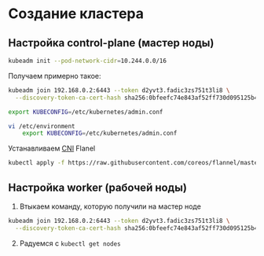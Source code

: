 # Создание кластера

## Настройка control-plane (мастер ноды)

```bash 
kubeadm init --pod-network-cidr=10.244.0.0/16
```

Получаем примерно такое:

```bash
kubeadm join 192.168.0.2:6443 --token d2yvt3.fadic3zs751t3li8 \
  --discovery-token-ca-cert-hash sha256:0bfeefc74e843af52ff730d095125b4e9b835ec63cc87c5709c23f63be49ca60
```

```bash
export KUBECONFIG=/etc/kubernetes/admin.conf

vi /etc/environment
    export KUBECONFIG=/etc/kubernetes/admin.conf

```

Устанавливаем [CNI](https://habr.com/ru/company/southbridge/blog/518782/) Flanel

```bash
kubectl apply -f https://raw.githubusercontent.com/coreos/flannel/master/Documentation/kube-flannel.yml
```

## Настройка worker (рабочей ноды)

1. Втыкаем команду, которую получили на мастер ноде

```bash
kubeadm join 192.168.0.2:6443 --token d2yvt3.fadic3zs751t3li8 \
  --discovery-token-ca-cert-hash sha256:0bfeefc74e843af52ff730d095125b4e9b835ec63cc87c5709c23f63be49ca60
```

2. Радуемся с `kubectl get nodes`


